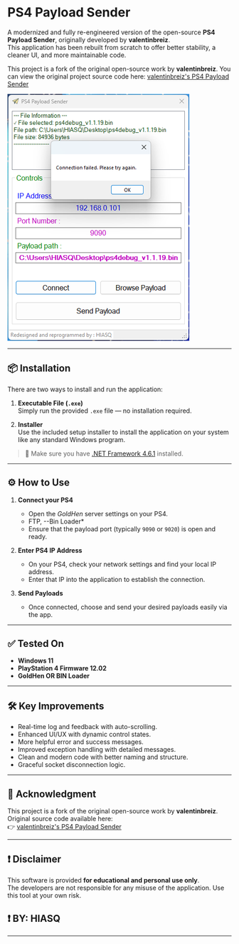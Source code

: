 # PS4 Payload Sender

A modernized and fully re-engineered version of the open-source **PS4 Payload Sender**, originally developed by **valentinbreiz**.  
This application has been rebuilt from scratch to offer better stability, a cleaner UI, and more maintainable code.

This project is a fork of the original open-source work by **valentinbreiz**. You can view the original project source code here:
[valentinbreiz's PS4 Payload Sender](https://github.com/valentinbreiz/PS4-Payload-Sender/blob/master/PS4%20Payload%20Sender/Form1.cs)


![Screenshot of the main application window showing the connection section.](main-screen.png)

---

## 📦 Installation

There are two ways to install and run the application:

1. **Executable File (`.exe`)**  
   Simply run the provided `.exe` file — no installation required.

2. **Installer**  
   Use the included setup installer to install the application on your system like any standard Windows program.

> 🔧 Make sure you have [.NET Framework 4.6.1](https://dotnet.microsoft.com/en-us/download/dotnet-framework/net461) installed.

---

## ⚙️ How to Use

1. **Connect your PS4**  
   - Open the *GoldHen* server settings on your PS4.
   - FTP, --Bin Loader*
   - Ensure that the payload port (typically `9090` or `9020`) is open and ready.

2. **Enter PS4 IP Address**  
   - On your PS4, check your network settings and find your local IP address.
   - Enter that IP into the application to establish the connection.

3. **Send Payloads**  
   - Once connected, choose and send your desired payloads easily via the app.

---

## ✅ Tested On

- **Windows 11**
- **PlayStation 4 Firmware 12.02**
- **GoldHen OR BIN Loader**

---

## 🛠 Key Improvements

- Real-time log and feedback with auto-scrolling.
- Enhanced UI/UX with dynamic control states.
- More helpful error and success messages.
- Improved exception handling with detailed messages.
- Clean and modern code with better naming and structure.
- Graceful socket disconnection logic.

---

## 🙏 Acknowledgment

This project is a fork of the original open-source work by **valentinbreiz**.  
Original source code available here:  
👉 [valentinbreiz's PS4 Payload Sender](https://github.com/valentinbreiz/PS4-Payload-Sender/blob/master/PS4%20Payload%20Sender/Form1.cs)

---

## ❗ Disclaimer

This software is provided **for educational and personal use only**.  
The developers are not responsible for any misuse of the application.
Use this tool at your own risk.

## ❗ BY: HIASQ
---



